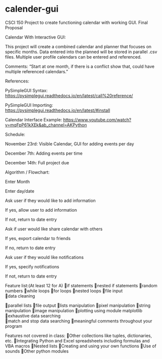 # calender-gui
CSCI 150 Project to create functioning calendar with working GUI. 
Final Proposal 

Calendar With Interactive GUI: 

This project will create a combined calendar and planner that focuses on specific months. Data entered into the planned will be stored in parallel .csv files. Multiple user profile calendars can be entered and referenced.  

Comments: “Start at one month, if there is a conflict show that, could have multiple referenced calendars.”  

References: 

PySimpleGUI Syntax: https://pysimplegui.readthedocs.io/en/latest/call%20reference/

PySimpleGUI Importing: https://pysimplegui.readthedocs.io/en/latest/#install

Calendar Interface Example: https://www.youtube.com/watch?v=mqFpP61kXEk&ab_channel=AKPython

Schedule: 

November 23rd: Visible Calendar, GUI for adding events per day 

December 7th: Adding events per time  

December 14th: Full project due 

Algorithm / Flowchart:	 

Enter Month 

Enter day/date 

Ask user if they would like to add information 

If yes, allow user to add information 

If not, return to date entry 

Ask if user would like share calendar with others 

If yes, export calendar to friends 

If no, return to date entry 

Ask user if they would like notifications 

 If yes, specify notifications 

 If not, return to date entry 

 
Feature list:(At least 12 for A) 
if statements 
nested if statements 
random numbers 
while loops 
for loops 
nested loops 
file input  
data cleaning 

parallel lists 
file output 
lists manipulation 
pixel manipulation 
string manipulation 
image manipulation 
plotting using module matplotlib 
exhaustive data searching  
match and stop data searching 
meaningful comments throughout your program 

Features not covered in class: 
Other collections like tuples, dictionaries, etc. 
Integrating Python and Excel spreadsheets including formulas and VBA macros 
Nested lists 
Creating and using your own functions 
Use of sounds 
Other python modules 

 
